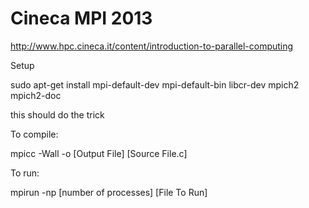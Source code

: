 Cineca MPI 2013
===============

http://www.hpc.cineca.it/content/introduction-to-parallel-computing


Setup

sudo apt-get install mpi-default-dev mpi-default-bin libcr-dev mpich2 mpich2-doc



this should do the trick



To compile:

mpicc -Wall -o [Output File] [Source File.c]


To run:

mpirun -np [number of processes] [File To Run]
